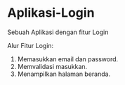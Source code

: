 # Aplikasi-Login
Sebuah Aplikasi dengan fitur Login<br>

Alur Fitur Login:<br>
1. Memasukkan email dan password.<br>
2. Memvalidasi masukkan.<br>
3. Menampilkan halaman beranda.<br>
